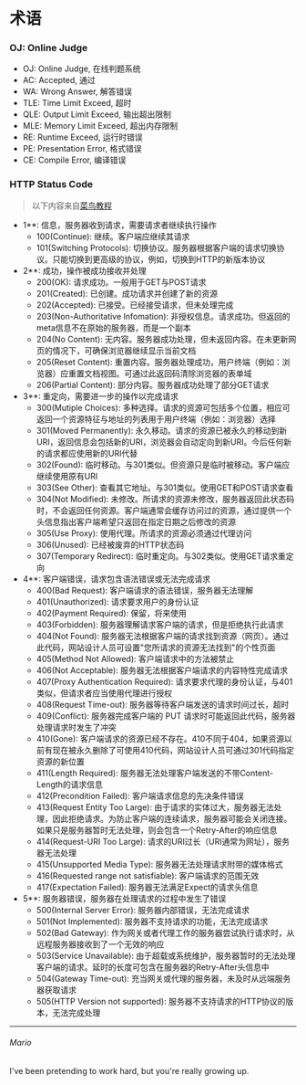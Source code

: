 # 术语

### OJ: Online Judge

- OJ: Online Judge, 在线判题系统
- AC: Accepted, 通过
- WA: Wrong Answer, 解答错误
- TLE: Time Limit Exceed, 超时
- QLE: Output Limit Exceed, 输出超出限制
- MLE: Memory Limit Exceed, 超出内存限制
- RE: Runtime Exceed, 运行时错误
- PE: Presentation Error, 格式错误
- CE: Compile Error, 编译错误

### HTTP Status Code

> 以下内容来自[菜鸟教程](https://www.runoob.com/http/http-status-codes.html)

- 1**: 信息，服务器收到请求，需要请求者继续执行操作
    - 100(Continue): 继续。客户端应继续其请求
    - 101(Switching Protocols): 切换协议。服务器根据客户端的请求切换协议。只能切换到更高级的协议，例如，切换到HTTP的新版本协议
- 2**: 成功，操作被成功接收并处理
    - 200(OK): 请求成功。一般用于GET与POST请求
    - 201(Created): 已创建。成功请求并创建了新的资源
    - 202(Accepted): 已接受。已经接受请求，但未处理完成
    - 203(Non-Authoritative Infomation): 非授权信息。请求成功。但返回的meta信息不在原始的服务器，而是一个副本
    - 204(No Content): 无内容。服务器成功处理，但未返回内容。在未更新网页的情况下，可确保浏览器继续显示当前文档
    - 205(Reset Content): 重置内容。服务器处理成功，用户终端（例如：浏览器）应重置文档视图。可通过此返回码清除浏览器的表单域
    - 206(Partial Content): 部分内容。服务器成功处理了部分GET请求
- 3**: 重定向，需要进一步的操作以完成请求
    - 300(Mutiple Choices): 多种选择。请求的资源可包括多个位置，相应可返回一个资源特征与地址的列表用于用户终端（例如：浏览器）选择
    - 301(Moved Permanently): 永久移动。请求的资源已被永久的移动到新URI，返回信息会包括新的URI，浏览器会自动定向到新URI。今后任何新的请求都应使用新的URI代替
    - 302(Found): 临时移动。与301类似。但资源只是临时被移动。客户端应继续使用原有URI
    - 303(See Other): 查看其它地址。与301类似。使用GET和POST请求查看
    - 304(Not Modified): 未修改。所请求的资源未修改，服务器返回此状态码时，不会返回任何资源。客户端通常会缓存访问过的资源，通过提供一个头信息指出客户端希望只返回在指定日期之后修改的资源
    - 305(Use Proxy): 使用代理。所请求的资源必须通过代理访问
    - 306(Unused): 已经被废弃的HTTP状态码
    - 307(Temporary Redirect): 临时重定向。与302类似。使用GET请求重定向
- 4**: 客户端错误，请求包含语法错误或无法完成请求
    - 400(Bad Request): 客户端请求的语法错误，服务器无法理解
    - 401(Unauthorized): 请求要求用户的身份认证
    - 402(Payment Required): 保留，将来使用
    - 403(Forbidden): 服务器理解请求客户端的请求，但是拒绝执行此请求
    - 404(Not Found): 服务器无法根据客户端的请求找到资源（网页）。通过此代码，网站设计人员可设置"您所请求的资源无法找到"的个性页面
    - 405(Method Not Allowed): 客户端请求中的方法被禁止
    - 406(Not Acceptable): 服务器无法根据客户端请求的内容特性完成请求
    - 407(Proxy Authentication Required): 请求要求代理的身份认证，与401类似，但请求者应当使用代理进行授权
    - 408(Request Time-out):    服务器等待客户端发送的请求时间过长，超时
    - 409(Conflict): 服务器完成客户端的 PUT 请求时可能返回此代码，服务器处理请求时发生了冲突
    - 410(Gone): 客户端请求的资源已经不存在。410不同于404，如果资源以前有现在被永久删除了可使用410代码，网站设计人员可通过301代码指定资源的新位置
    - 411(Length Required): 服务器无法处理客户端发送的不带Content-Length的请求信息
    - 412(Precondition Failed): 客户端请求信息的先决条件错误
    - 413(Request Entity Too Large):
      由于请求的实体过大，服务器无法处理，因此拒绝请求。为防止客户端的连续请求，服务器可能会关闭连接。如果只是服务器暂时无法处理，则会包含一个Retry-After的响应信息
    - 414(Request-URI Too Large): 请求的URI过长（URI通常为网址），服务器无法处理
    - 415(Unsupported Media Type): 服务器无法处理请求附带的媒体格式
    - 416(Requested range not satisfiable): 客户端请求的范围无效
    - 417(Expectation Failed): 服务器无法满足Expect的请求头信息
- 5**: 服务器错误，服务器在处理请求的过程中发生了错误
    - 500(Internal Server Error): 服务器内部错误，无法完成请求
    - 501(Not Implemented): 服务器不支持请求的功能，无法完成请求
    - 502(Bad Gateway): 作为网关或者代理工作的服务器尝试执行请求时，从远程服务器接收到了一个无效的响应
    - 503(Service Unavailable): 由于超载或系统维护，服务器暂时的无法处理客户端的请求。延时的长度可包含在服务器的Retry-After头信息中
    - 504(Gateway Time-out): 充当网关或代理的服务器，未及时从远端服务器获取请求
    - 505(HTTP Version not supported): 服务器不支持请求的HTTP协议的版本，无法完成处理

---

###### Mario

I've been pretending to work hard, but you're really growing up.
